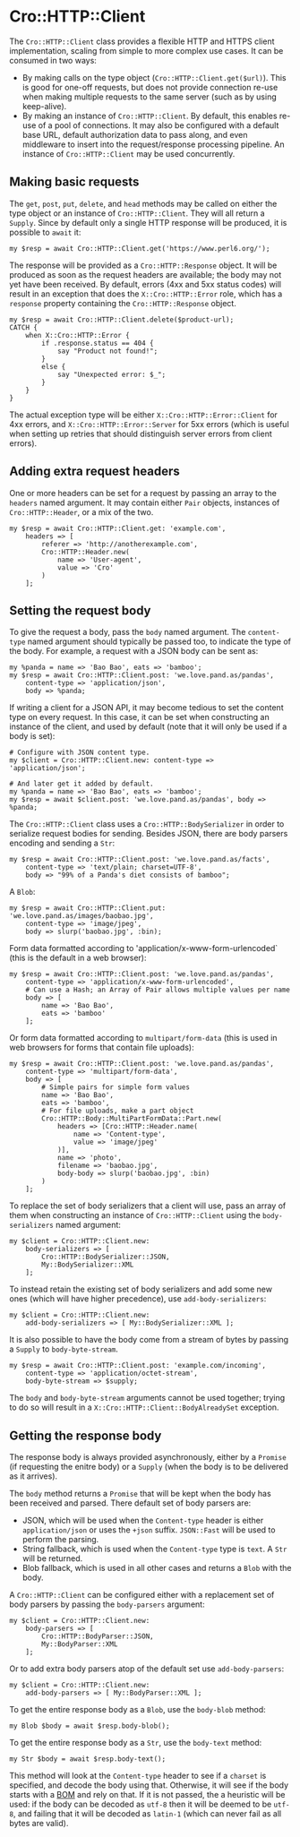 # Cro::HTTP::Client

The `Cro::HTTP::Client` class provides a flexible HTTP and HTTPS client
implementation, scaling from simple to more complex use cases. It can be
consumed in two ways:

* By making calls on the type object (`Cro::HTTP::Client.get($url)`). This
  is good for one-off requests, but does not provide connection re-use when
  making multiple requests to the same server (such as by using keep-alive).
* By making an instance of `Cro::HTTP::Client`. By default, this enables
  re-use of a pool of connections. It may also be configured with a default
  base URL, default authorization data to pass along, and even middleware to
  insert into the request/response processing pipeline. An instance of
  `Cro::HTTP::Client` may be used concurrently.

## Making basic requests

The `get`, `post`, `put`, `delete`, and `head` methods may be called on either
the type object or an instance of `Cro::HTTP::Client`. They will all return a
`Supply`. Since by default only a single HTTP response will be produced, it is
possible to `await` it:

    my $resp = await Cro::HTTP::Client.get('https://www.perl6.org/');

The response will be provided as a `Cro::HTTP::Response` object. It will be
produced as soon as the request headers are available; the body may not yet
have been received. By default, errors (4xx and 5xx status codes) will result
in an exception that does the `X::Cro::HTTP::Error` role, which has a
`response` property containing the `Cro::HTTP::Response` object.

    my $resp = await Cro::HTTP::Client.delete($product-url);
    CATCH {
        when X::Cro::HTTP::Error {
            if .response.status == 404 {
                say "Product not found!";
            }
            else {
                say "Unexpected error: $_";
            }
        }
    }

The actual exception type will be either `X::Cro::HTTP::Error::Client` for
4xx errors, and `X::Cro::HTTP::Error::Server` for 5xx errors (which is useful
when setting up retries that should distinguish server errors from client
errors).

## Adding extra request headers

One or more headers can be set for a request by passing an array to the
`headers` named argument. It may contain either `Pair` objects, instances
of `Cro::HTTP::Header`, or a mix of the two.

    my $resp = await Cro::HTTP::Client.get: 'example.com',
        headers => [
            referer => 'http://anotherexample.com',
            Cro::HTTP::Header.new(
                name => 'User-agent',
                value => 'Cro'
            )
        ];

## Setting the request body

To give the request a body, pass the `body` named argument. The `content-type`
named argument should typically be passed too, to indicate the type of the
body. For example, a request with a JSON body can be sent as:

    my %panda = name => 'Bao Bao', eats => 'bamboo';
    my $resp = await Cro::HTTP::Client.post: 'we.love.pand.as/pandas',
        content-type => 'application/json',
        body => %panda;

If writing a client for a JSON API, it may become tedious to set the content
type on every request. In this case, it can be set when constructing an
instance of the client, and used by default (note that it will only be used
if a body is set):

    # Configure with JSON content type.
    my $client = Cro::HTTP::Client.new: content-type => 'application/json';

    # And later get it added by default.
    my %panda = name => 'Bao Bao', eats => 'bamboo';
    my $resp = await $client.post: 'we.love.pand.as/pandas', body => %panda;

The `Cro::HTTP::Client` class uses a `Cro::HTTP::BodySerializer` in order to
serialize request bodies for sending. Besides JSON, there are body parsers
encoding and sending a `Str`:

    my $resp = await Cro::HTTP::Client.post: 'we.love.pand.as/facts',
        content-type => 'text/plain; charset=UTF-8',
        body => "99% of a Panda's diet consists of bamboo";

A `Blob`:

    my $resp = await Cro::HTTP::Client.put: 'we.love.pand.as/images/baobao.jpg',
        content-type => 'image/jpeg',
        body => slurp('baobao.jpg', :bin);

Form data formatted according to 'application/x-www-form-urlencoded` (this is
the default in a web browser):

    my $resp = await Cro::HTTP::Client.post: 'we.love.pand.as/pandas',
        content-type => 'application/x-www-form-urlencoded',
        # Can use a Hash; an Array of Pair allows multiple values per name
        body => [
            name => 'Bao Bao',
            eats => 'bamboo'
        ];

Or form data formatted according to `multipart/form-data` (this is used in web
browsers for forms that contain file uploads):

    my $resp = await Cro::HTTP::Client.post: 'we.love.pand.as/pandas',
        content-type => 'multipart/form-data',
        body => [
            # Simple pairs for simple form values
            name => 'Bao Bao',
            eats => 'bamboo',
            # For file uploads, make a part object
            Cro::HTTP::Body::MultiPartFormData::Part.new(
                headers => [Cro::HTTP::Header.name(
                    name => 'Content-type',
                    value => 'image/jpeg'
                )],
                name => 'photo',
                filename => 'baobao.jpg',
                body-body => slurp('baobao.jpg', :bin)
            )
        ];

To replace the set of body serializers that a client will use, pass an array
of them when constructing an instance of `Cro::HTTP::Client` using the
`body-serializers` named argument:

    my $client = Cro::HTTP::Client.new:
        body-serializers => [
            Cro::HTTP::BodySerializer::JSON,
            My::BodySerializer::XML
        ];

To instead retain the existing set of body serializers and add some new ones
(which will have higher precedence), use `add-body-serializers`:

    my $client = Cro::HTTP::Client.new:
        add-body-serializers => [ My::BodySerializer::XML ];

It is also possible to have the body come from a stream of bytes by passing a
`Supply` to `body-byte-stream`.

    my $resp = await Cro::HTTP::Client.post: 'example.com/incoming',
        content-type => 'application/octet-stream',
        body-byte-stream => $supply;

The `body` and `body-byte-stream` arguments cannot be used together; trying to
do so will result in a `X::Cro::HTTP::Client::BodyAlreadySet` exception.

## Getting the response body

The response body is always provided asynchronously, either by a `Promise` (if
requesting the enitre body) or a `Supply` (when the body is to be delivered as
it arrives).

The `body` method returns a `Promise` that will be kept when the body has
been received and parsed. There default set of body parsers are:

* JSON, which will be used when the `Content-type` header is either
  `application/json` or uses the `+json` suffix. `JSON::Fast` will be used to
  perform the parsing.
* String fallback, which is used when the `Content-type` type is `text`. A
  `Str` will be returned.
* Blob fallback, which is used in all other cases and returns a `Blob` with
  the body.

A `Cro::HTTP::Client` can be configured either with a replacement set of body
parsers by passing the `body-parsers` argument:

    my $client = Cro::HTTP::Client.new:
        body-parsers => [
            Cro::HTTP::BodyParser::JSON,
            My::BodyParser::XML
        ];

Or to add extra body parsers atop of the default set use `add-body-parsers`:

    my $client = Cro::HTTP::Client.new:
        add-body-parsers => [ My::BodyParser::XML ];

To get the entire response body as a `Blob`, use the `body-blob` method:

    my Blob $body = await $resp.body-blob();

To get the entire response body as a `Str`, use the `body-text` method:

    my Str $body = await $resp.body-text();

This method will look at the `Content-type` header to see if a `charset` is
specified, and decode the body using that. Otherwise, it will see if the body
starts with a [BOM](https://en.wikipedia.org/wiki/Byte_order_mark) and rely on
that. If it is not passed, the a heuristic will be used: if the body can be
decoded as `utf-8` then it will be deemed to be `utf-8`, and failing that it
will be decoded as `latin-1` (which can never fail as all bytes are valid).
